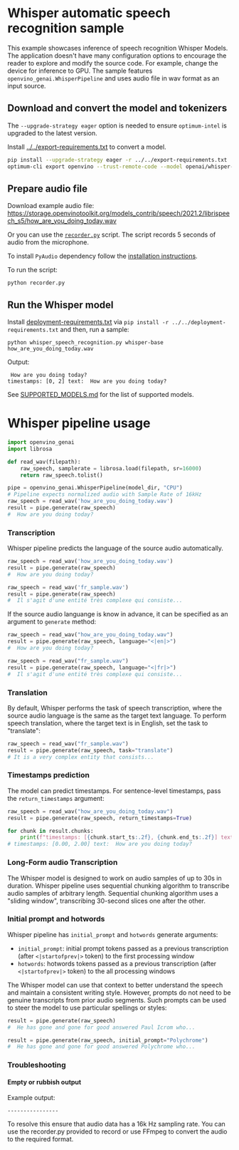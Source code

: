 # Whisper automatic speech recognition sample

This example showcases inference of speech recognition Whisper Models. The application doesn't have many configuration options to encourage the reader to explore and modify the source code. For example, change the device for inference to GPU. The sample features `openvino_genai.WhisperPipeline` and uses audio file in wav format as an input source.

## Download and convert the model and tokenizers

The `--upgrade-strategy eager` option is needed to ensure `optimum-intel` is upgraded to the latest version.

Install [../../export-requirements.txt](../../export-requirements.txt) to convert a model.

```sh
pip install --upgrade-strategy eager -r ../../export-requirements.txt
optimum-cli export openvino --trust-remote-code --model openai/whisper-base whisper-base
```

## Prepare audio file

Download example audio file: https://storage.openvinotoolkit.org/models_contrib/speech/2021.2/librispeech_s5/how_are_you_doing_today.wav

Or you can use the [`recorder.py`](recorder.py) script. The script records 5 seconds of audio from the microphone. 

To install `PyAudio` dependency follow the [installation instructions](https://pypi.org/project/PyAudio/).

To run the script:
```
python recorder.py
```

## Run the Whisper model

Install [deployment-requirements.txt](../../deployment-requirements.txt) via `pip install -r ../../deployment-requirements.txt` and then, run a sample:

`python whisper_speech_recognition.py whisper-base how_are_you_doing_today.wav`

Output:
```
 How are you doing today?
timestamps: [0, 2] text:  How are you doing today?
```

See [SUPPORTED_MODELS.md](../../../SUPPORTED_MODELS.md#whisper-models) for the list of supported models.

# Whisper pipeline usage

```python
import openvino_genai
import librosa

def read_wav(filepath):
    raw_speech, samplerate = librosa.load(filepath, sr=16000)
    return raw_speech.tolist()

pipe = openvino_genai.WhisperPipeline(model_dir, "CPU")
# Pipeline expects normalized audio with Sample Rate of 16kHz
raw_speech = read_wav('how_are_you_doing_today.wav')
result = pipe.generate(raw_speech)
#  How are you doing today?
```

### Transcription

Whisper pipeline predicts the language of the source audio automatically.

```python
raw_speech = read_wav('how_are_you_doing_today.wav')
result = pipe.generate(raw_speech)
#  How are you doing today?

raw_speech = read_wav('fr_sample.wav')
result = pipe.generate(raw_speech)
#  Il s'agit d'une entité très complexe qui consiste...
```

If the source audio languange is know in advance, it can be specified as an argument to `generate` method:

```python
raw_speech = read_wav("how_are_you_doing_today.wav")
result = pipe.generate(raw_speech, language="<|en|>")
#  How are you doing today?

raw_speech = read_wav("fr_sample.wav")
result = pipe.generate(raw_speech, language="<|fr|>")
#  Il s'agit d'une entité très complexe qui consiste...
```

### Translation

By default, Whisper performs the task of speech transcription, where the source audio language is the same as the target text language. To perform speech translation, where the target text is in English, set the task to "translate":

```python
raw_speech = read_wav("fr_sample.wav")
result = pipe.generate(raw_speech, task="translate")
# It is a very complex entity that consists...
```

### Timestamps prediction

The model can predict timestamps. For sentence-level timestamps, pass the `return_timestamps` argument:

```python
raw_speech = read_wav("how_are_you_doing_today.wav")
result = pipe.generate(raw_speech, return_timestamps=True)

for chunk in result.chunks:
    print(f"timestamps: [{chunk.start_ts:.2f}, {chunk.end_ts:.2f}] text: {chunk.text}")
# timestamps: [0.00, 2.00] text:  How are you doing today?
```

### Long-Form audio Transcription

The Whisper model is designed to work on audio samples of up to 30s in duration. Whisper pipeline uses sequential chunking algorithm to transcribe audio samples of arbitrary length.
Sequential chunking algorithm uses a "sliding window", transcribing 30-second slices one after the other.

### Initial prompt and hotwords

Whisper pipeline has `initial_prompt` and `hotwords` generate arguments:
* `initial_prompt`: initial prompt tokens passed as a previous transcription (after `<|startofprev|>` token) to the first processing window
* `hotwords`: hotwords tokens passed as a previous transcription (after `<|startofprev|>` token) to the all processing windows

The Whisper model can use that context to better understand the speech and maintain a consistent writing style. However, prompts do not need to be genuine transcripts from prior audio segments. Such prompts can be used to steer the model to use particular spellings or styles:

```python
result = pipe.generate(raw_speech)
#  He has gone and gone for good answered Paul Icrom who...

result = pipe.generate(raw_speech, initial_prompt="Polychrome")
#  He has gone and gone for good answered Polychrome who...
```

### Troubleshooting

#### Empty or rubbish output

Example output:
```
----------------
```

To resolve this ensure that audio data has a 16k Hz sampling rate. You can use the recorder.py provided to record or use FFmpeg to convert the audio to the required format. 

